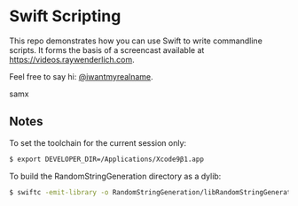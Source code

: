 # Swift Scripting

This repo demonstrates how you can use Swift to write commandline scripts. It forms the basis of a screencast available at https://videos.raywenderlich.com.

Feel free to say hi: [@iwantmyrealname](https://twitter.com/iwantmyrealname).


samx


## Notes

To set the toolchain for the current session only:

```sh
$ export DEVELOPER_DIR=/Applications/Xcode9β1.app
```

To build the RandomStringGeneration directory as a dylib:

```sh
$ swiftc -emit-library -o RandomStringGeneration/libRandomStringGeneration.dylib -target x86_64-apple-macosx10.13 -emit-module -module-name RandomStringGeneration RandomStringGeneration/*.swift
```

